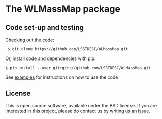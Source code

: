 # The WLMassMap package


## Code set-up and testing

Checking out the code:
```
 $ git clone https://github.com/LSSTDESC/WLMassMap.git
```

Or, install code and dependencies with pip:
```
$ pip install --user git+git://github.com/LSSTDESC/WLMassMap.git
```

See [examples](https://github.com/LSSTDESC/WLMassMap/tree/master/examples) for instructions on how to use the code


## License

This is open source software, available under the BSD license. If you are interested in this project, please do contact us by  [writing us an issue](https://github.com/LSSTDESC/WLMassMap/issues/new).
